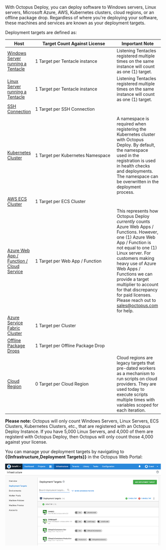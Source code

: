 With Octopus Deploy, you can deploy software to Windows servers, Linux servers, Microsoft Azure, AWS, Kubernetes clusters, cloud regions, or an offline package drop. Regardless of where you're deploying your software, these machines and services are known as your deployment targets.

Deployment targets are defined as:

|Host                                                                                                                   | <div style="width:250px">Target Count Against License</div> | Important Note       |
|---------------------------------------------------------------------------------------------------------------------- | ------------------------------------------------------------| ---------------------|
| [Windows Server running a Tentacle](/docs/infrastructure/deployment-targets/tentacle/windows/index.md)                 | 1 Target per Tentacle instance     | Listening Tentacles registered multiple times on the same instance will count as one (1) target. |
| [Linux Server running a Tentacle](/docs/infrastructure/deployment-targets/tentacle/linux/index.md)                    | 1 Target per Tentacle instance     | Listening Tentacles registered multiple times on the same instance will count as one (1) target. |
| [SSH Connection](/docs/infrastructure/deployment-targets/linux/ssh-target.md)                                         | 1 Target per SSH Connection        | | 
| [Kubernetes Cluster](/docs/infrastructure/deployment-targets/kubernetes-target/index.md)                              | 1 Target per Kubernetes Namespace  | A namespace is required when registering the Kubernetes cluster with Octopus Deploy.  By default, the namespace used in the registration is used in health checks and deployments.  The namespace can be overwritten in the deployment process.|
| [AWS ECS Cluster](/docs/infrastructure/deployment-targets/amazon-ecs-cluster-target.md)                               | 1 Target per ECS Cluster           | |
| [Azure Web App / Function  / Cloud Service](/docs/infrastructure/deployment-targets/azure/web-app-targets/index.md)   | 1 Target per Web App / Function    | This represents how Octopus Deploy _currently_ counts Azure Web Apps / Functions.  However, one (1) Azure Web App / Function is not equal to one (1) Linux server.  For customers making heavy use of Azure Web Apps / Functions we can provide a target multiplier to account for that discrepancy for paid licenses.  Please reach out to [sales@octopus.com](mailto:sales@octopus.com) for help. |
| [Azure Service Fabric Cluster](/docs/infrastructure/deployment-targets/azure/service-fabric-cluster-targets/index.md) | 1 Target per Cluster               | |
| [Offline Package Drops](/docs/infrastructure/deployment-targets/offline-package-drop.md)                              | 1 Target per Offline Package Drop  | |
| [Cloud Region](/docs/infrastructure/deployment-targets/cloud-regions.md)                                              | 0 Target per Cloud Region          | Cloud regions are legacy targets that pre-dated workers as a mechanism to run scripts on cloud providers.  They are used today to execute scripts multiple times with variables scoped for each iteration. |

**Please note:** Octopus will only count Windows Servers, Linux Servers, ECS Clusters, Kubernetes Clusters, etc., that are registered with an Octopus Deploy Instance.  If you have 5,000 Linux Servers, and 4,000 of them are registerd with Octopus Deploy, then Octopus will only count those 4,000 against your license.  

You can manage your deployment targets by navigating to **{{Infrastructure,Deployment Targets}}** in the Octopus Web Portal:

![The deployment targets area of Octopus Deploy](/docs/shared-content/concepts/images/deployment-targets.png "width=500")
